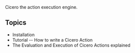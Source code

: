  
Cicero the action execution engine.

## Topics

- Installation
- Tutorial -- How to write a Cicero Action
- The Evaluation and Execution of Cicero Actions explained
